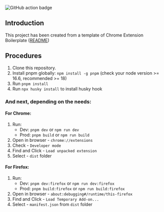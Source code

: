 ![GitHub action badge](https://github.com/Smartesting/gravity-data-collector-chrome-extension/actions/workflows/build-zip.yml/badge.svg)


## Introduction

This project has been created from a template of Chrome Extension Boilerplate ([README](https://github.com/Jonghakseo/chrome-extension-boilerplate-react-vite#readme))


## Procedures

1. Clone this repository.
2. Install pnpm globally: `npm install -g pnpm` (check your node version >= 16.6, recommended >= 18)
3. Run `pnpm install`
4. Run `npx husky install` to install husky hook


### And next, depending on the needs:

#### For Chrome:

1. Run:
    - Dev: `pnpm dev` or `npm run dev`
    - Prod: `pnpm build` or `npm run build`
2. Open in browser - `chrome://extensions`
3. Check - `Developer mode`
4. Find and Click - `Load unpacked extension`
5. Select - `dist` folder

#### For Firefox:

1. Run:
    - Dev: `pnpm dev:firefox` or `npm run dev:firefox`
    - Prod: `pnpm build:firefox` or `npm run build:firefox`
2. Open in browser - `about:debugging#/runtime/this-firefox`
3. Find and Click - `Load Temporary Add-on...`
4. Select - `manifest.json` from `dist` folder

